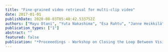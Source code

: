 ```yaml
---
title: "Fine-grained video retrieval for multi-clip video"
date: 2017-01-01
publishDate: 2020-08-03T05:48:42.533752Z
authors: ["Mayu Otani", "Yuta Nakashima", "Esa Rahtu", "Janne Heikkilä"]
publication_types: ["1"]
abstract: ""
featured: false
publication: "*Proceeedings - Workshop on Closing the Loop Between Vision and Language at ICCV*"
---
```



